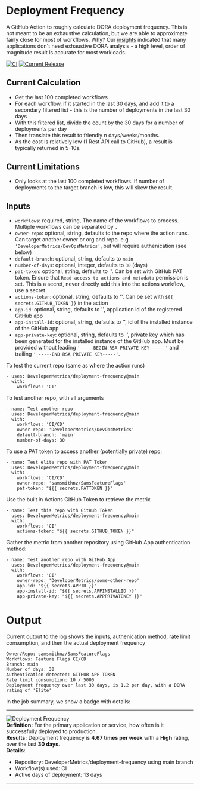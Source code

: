 # Deployment Frequency
A GitHub Action to roughly calculate DORA deployment frequency. This is not meant to be an exhaustive calculation, but we are able to approximate fairly close for most  of workflows. Why? Our [insights](https://samlearnsazure.blog/2022/08/23/my-insights-about-measuring-dora-devops-metrics-and-how-you-can-learn-from-my-mistakes/) indicated that many applications don't need exhaustive DORA analysis - a high level, order of magnitude result is accurate for most workloads. 

[![CI](https://github.com/DeveloperMetrics/deployment-frequency/actions/workflows/workflow.yml/badge.svg)](https://github.com/DeveloperMetrics/deployment-frequency/actions/workflows/workflow.yml)
[![Current Release](https://img.shields.io/github/release/DeveloperMetrics/deployment-frequency/all.svg)](https://github.com/DeveloperMetrics/deployment-frequency/releases)

## Current Calculation
- Get the last 100 completed workflows
- For each workflow, if it started in the last 30 days, and add it to a secondary filtered list - this is the number of deployments in the last 30 days
- With this filtered list, divide the count by the 30 days for a number of deployments per day
- Then translate this result to friendly n days/weeks/months. 
- As the cost is relatively low (1 Rest API call to GitHub), a result is typically returned in 5-10s.

## Current Limitations
- Only looks at the last 100 completed workflows. If number of deployments to the target branch is low, this will skew the result. 

## Inputs
- `workflows`: required, string, The name of the workflows to process. Multiple workflows can be separated by `,` 
- `owner-repo`: optional, string, defaults to the repo where the action runs. Can target another owner or org and repo. e.g. `'DeveloperMetrics/DevOpsMetrics'`, but will require authenication (see below)
- `default-branch`: optional, string, defaults to `main` 
- `number-of-days`: optional, integer, defaults to `30` (days)
- `pat-token`: optional, string, defaults to ''. Can be set with GitHub PAT token. Ensure that `Read access to actions and metadata` permission is set. This is a secret, never directly add this into the actions workflow, use a secret.
- `actions-token`: optional, string, defaults to ''. Can be set with `${{ secrets.GITHUB_TOKEN }}` in the action
- `app-id`: optional, string, defaults to '', application id of the registered GitHub app
- `app-install-id`: optional, string, defaults to '', id of the installed instance of the GitHub app
- `app-private-key`: optional, string, defaults to '', private key which has been generated for the installed instance of the GitHub app. Must be provided without leading `'-----BEGIN RSA PRIVATE KEY----- '` and trailing `' -----END RSA PRIVATE KEY-----'`.

To test the current repo (same as where the action runs)
```
- uses: DeveloperMetrics/deployment-frequency@main
  with:
    workflows: 'CI'
```

To test another repo, with all arguments
```
- name: Test another repo
  uses: DeveloperMetrics/deployment-frequency@main
  with:
    workflows: 'CI/CD'
    owner-repo: 'DeveloperMetrics/DevOpsMetrics'
    default-branch: 'main'
    number-of-days: 30
```

To use a PAT token to access another (potentially private) repo:
```
- name: Test elite repo with PAT Token
  uses: DeveloperMetrics/deployment-frequency@main
  with:
    workflows: 'CI/CD'
    owner-repo: 'samsmithnz/SamsFeatureFlags'
    pat-token: "${{ secrets.PATTOKEN }}"
```

Use the built in Actions GitHub Token to retrieve the metrix 
```
- name: Test this repo with GitHub Token
  uses: DeveloperMetrics/deployment-frequency@main
  with:
    workflows: 'CI'
    actions-token: "${{ secrets.GITHUB_TOKEN }}"
```

Gather the metric from another repository using GitHub App authentication method:
```
- name: Test another repo with GitHub App
  uses: DeveloperMetrics/deployment-frequency@main
  with:
    workflows: 'CI'
    owner-repo: 'DeveloperMetrics/some-other-repo'
    app-id: "${{ secrets.APPID }}"
    app-install-id: "${{ secrets.APPINSTALLID }}"
    app-private-key: "${{ secrets.APPPRIVATEKEY }}"
```

# Output

Current output to the log shows the inputs, authenication method, rate limit consumption, and then the actual deployment frequency
```
Owner/Repo: samsmithnz/SamsFeatureFlags
Workflows: Feature Flags CI/CD
Branch: main
Number of days: 30
Authentication detected: GITHUB APP TOKEN
Rate limit consumption: 10 / 5000
Deployment frequency over last 30 days, is 1.2 per day, with a DORA rating of 'Elite'
```

In the job summary, we show a badge with details:

 ---
 ![Deployment Frequency](https://img.shields.io/badge/frequency-4.67%20times%20per%20week-green?logo=github&label=Deployment%20frequency)<br>
  **Definition:** For the primary application or service, how often is it successfully deployed to production.<br>
 **Results:** Deployment frequency is **4.67 times per week** with a **High** rating, over the last **30 days**.<br>
 **Details**:<br>
 - Repository: DeveloperMetrics/deployment-frequency using main branch
 - Workflow(s) used: CI
 - Active days of deployment: 13 days
 ---
